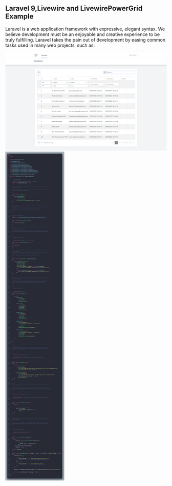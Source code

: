 
## Laravel 9,Livewire and LivewirePowerGrid Example

Laravel is a web application framework with expressive, elegant syntax. We believe development must be an enjoyable and creative experience to be truly fulfilling. Laravel takes the pain out of development by easing common tasks used in many web projects, such as:




![user Table](./screenshoot.png)
![user Table Code](./code.png)